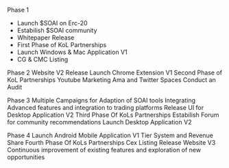 Phase 1
- Launch $SOAI on Erc-20 
- Estabilish $SOAI community 
- Whitepaper Release 
- First Phase of KoL Partnerships 
- Launch Windows & Mac Application V1 
- CG & CMC Listing 

Phase 2
Website V2 Release 
Launch Chrome Extension V1
Second Phase of KoL Partnerships
Youtube Marketing
Ama and Twitter Spaces
Conduct an Audit

Phase 3
Multiple Campaigns for Adaption of SOAI tools
Integrating Advanced features and integration to trading platforms
Release UI for Desktop Application V2
Third Phase Of KoLs Partnerships
Estabilish Forum for community recommendations
Launch Desktop Application V2


Phase 4
Launch Android Mobile Application V1
Tier System and Revenue Share
Fourth Phase Of KoLs Partnerships
Cex Listing
Release Website V3
Continuous improvement of existing features and exploration of new opportunities
